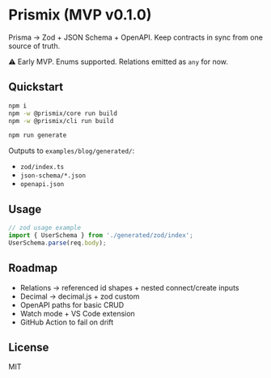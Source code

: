 # Prismix (MVP v0.1.0)

Prisma → Zod + JSON Schema + OpenAPI. Keep contracts in sync from one source of truth.

⚠️ Early MVP. Enums supported. Relations emitted as `any` for now.

## Quickstart
```bash
npm i
npm -w @prismix/core run build
npm -w @prismix/cli run build

npm run generate
```

Outputs to `examples/blog/generated/`:
- `zod/index.ts`
- `json-schema/*.json`
- `openapi.json`

## Usage
```ts
// zod usage example
import { UserSchema } from './generated/zod/index';
UserSchema.parse(req.body);
```

## Roadmap
- Relations → referenced id shapes + nested connect/create inputs
- Decimal → decimal.js + zod custom
- OpenAPI paths for basic CRUD
- Watch mode + VS Code extension
- GitHub Action to fail on drift

## License
MIT
